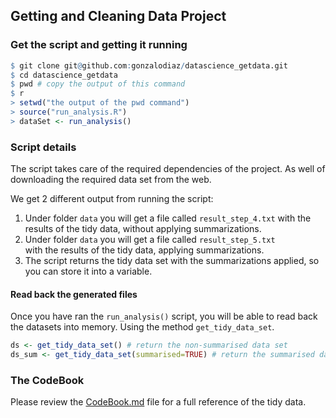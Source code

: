 ## Getting and Cleaning Data Project

### Get the script and getting it running
```R
$ git clone git@github.com:gonzalodiaz/datascience_getdata.git
$ cd datascience_getdata
$ pwd # copy the output of this command
$ r
> setwd("the output of the pwd command")
> source("run_analysis.R")
> dataSet <- run_analysis()
```

### Script details 
The script takes care of the required dependencies of the project. As well
of downloading the required data set from the web.

We get 2 different output from running the script:    
1. Under folder `data` you will get a file called `result_step_4.txt`
with the results of the tidy data, without applying summarizations.  
2. Under folder `data` you will get a file called `result_step_5.txt`    
with the results of the tidy data, applying summarizations.   
3. The script returns the tidy data set with the summarizations applied, so you
can store it into a variable.   

#### Read back the generated files
Once you have ran the `run_analysis()` script, you will be able to read back
the datasets into memory. Using the method `get_tidy_data_set`.
```R
ds <- get_tidy_data_set() # return the non-summarised data set
ds_sum <- get_tidy_data_set(summarised=TRUE) # return the summarised data set
``` 

### The CodeBook
Please review the [CodeBook.md](./CodeBook.md) file for a full reference of the
tidy data.


